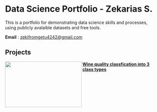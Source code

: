 # Data Science Portfolio - Zekarias S.
This is a portfolio for demonstrating data science skills and processes, using publicly avalaible datasets and free tools.

**Email** : [zekifromgetu4242@gmail.com](zekifromgetu4242@gmail.com)

## Projects
<img align="left" width="250" height="150" src=""> **[Wine quality classfication into 3 class types](https://github.com/zekarias4242/projects)**


